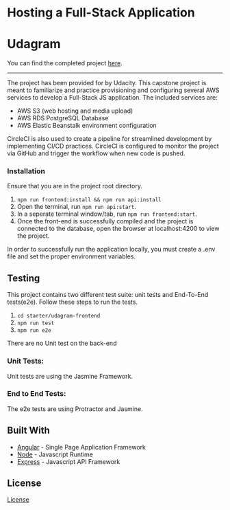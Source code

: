 # Hosting a Full-Stack Application

# Udagram

You can find the completed project [here](http://udagram-project-fe.s3-website-us-west-2.amazonaws.com/home).

---

The project has been provided for by Udacity. This capstone project is meant to familiarize and practice provisioning and configuring several AWS services to develop a Full-Stack JS application. The included services are:

- AWS S3 (web hosting and media upload)
- AWS RDS PostgreSQL Database
- AWS Elastic Beanstalk environment configuration

CircleCI is also used to create a pipeline for streamlined development by implementing CI/CD practices. CircleCI is configured to monitor the project via GitHub and trigger the workflow when new code is pushed.

### Installation

Ensure that you are in the project root directory.

1. `npm run frontend:install && npm run api:install`
2. Open the terminal, run `npm run api:start`.
3. In a seperate terminal window/tab, run `npm run frontend:start`.
4. Once the front-end is successfully compiled and the project is connected to the database, open the browser at localhost:4200 to view the project.

In order to successfully run the application locally, you must create a .env file and set the proper environment variables.

## Testing

This project contains two different test suite: unit tests and End-To-End tests(e2e). Follow these steps to run the tests.

1. `cd starter/udagram-frontend`
1. `npm run test`
1. `npm run e2e`

There are no Unit test on the back-end

### Unit Tests:

Unit tests are using the Jasmine Framework.

### End to End Tests:

The e2e tests are using Protractor and Jasmine.

## Built With

- [Angular](https://angular.io/) - Single Page Application Framework
- [Node](https://nodejs.org) - Javascript Runtime
- [Express](https://expressjs.com/) - Javascript API Framework

## License

[License](LICENSE.txt)
